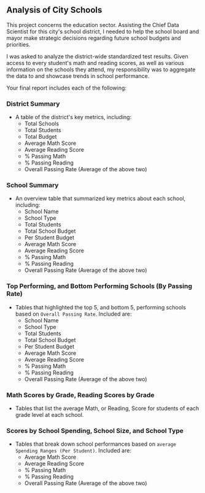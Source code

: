 ## Analysis of City Schools

This project concerns the education sector.
Assisting the Chief Data Scientist for this city's school district, I needed to help the school board and mayor make strategic decisions regarding future school budgets and priorities.

I was asked to analyze the district-wide standardized test results.
Given access to every student's math and reading scores, as well as various information on the schools they attend,
my responsibility was to aggregate the data to and showcase trends in school performance.

Your final report includes each of the following:

### District Summary

* A table of the district's key metrics, including:
  * Total Schools
  * Total Students
  * Total Budget
  * Average Math Score
  * Average Reading Score
  * % Passing Math
  * % Passing Reading
  * Overall Passing Rate (Average of the above two)

### School Summary

* An overview table that summarized key metrics about each school, including:
  * School Name
  * School Type
  * Total Students
  * Total School Budget
  * Per Student Budget
  * Average Math Score
  * Average Reading Score
  * % Passing Math
  * % Passing Reading
  * Overall Passing Rate (Average of the above two)

### Top Performing, and Bottom Performing Schools (By Passing Rate)

* Tables that highlighted the top 5, and bottom 5, performing schools based on `Overall Passing Rate`. Included are:
  * School Name
  * School Type
  * Total Students
  * Total School Budget
  * Per Student Budget
  * Average Math Score
  * Average Reading Score
  * % Passing Math
  * % Passing Reading
  * Overall Passing Rate (Average of the above two)

### Math Scores by Grade, Reading Scores by Grade

* Tables that list the average Math, or Reading, Score for students of each grade level at each school.

### Scores by School Spending, School Size, and School Type

* Tables that break down school performances based on `average Spending Ranges (Per Student)`. Included are:
  * Average Math Score
  * Average Reading Score
  * % Passing Math
  * % Passing Reading
  * Overall Passing Rate (Average of the above two)

